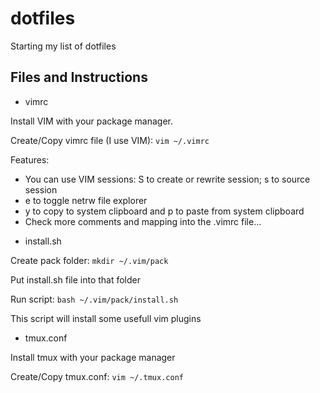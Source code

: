 # dotfiles

Starting my list of dotfiles

## Files and Instructions

* vimrc

Install VIM with your package manager.

Create/Copy vimrc file (I use VIM): `vim ~/.vimrc`

Features:
- You can use VIM sessions: <Leader>S to create or rewrite session; <Leader>s to source session
- <Leader>e to toggle netrw file explorer
- <Leader>y to copy to system clipboard and <Leader>p to paste from system clipboard
- Check more comments and mapping into the .vimrc file...

* install.sh

Create pack folder: `mkdir ~/.vim/pack`

Put install.sh file into that folder

Run script: `bash ~/.vim/pack/install.sh`

This script will install some usefull vim plugins

* tmux.conf

Install tmux with your package manager

Create/Copy tmux.conf: `vim ~/.tmux.conf`
